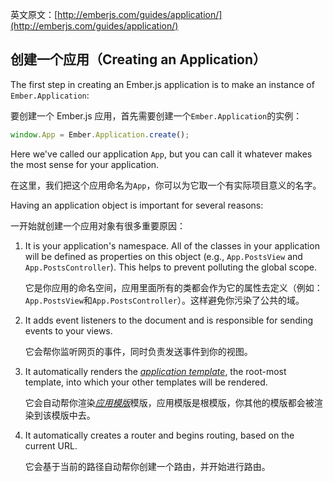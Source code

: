 英文原文：[http://emberjs.com/guides/application/](http://emberjs.com/guides/application/)

## 创建一个应用（Creating an Application）

The first step in creating an Ember.js application is to make an
instance of `Ember.Application`:

要创建一个 Ember.js 应用，首先需要创建一个`Ember.Application`的实例：

```javascript
window.App = Ember.Application.create();
```

Here we've called our application `App`, but you can call it whatever
makes the most sense for your application.

在这里，我们把这个应用命名为`App`，你可以为它取一个有实际项目意义的名字。

Having an application object is important for several reasons:

一开始就创建一个应用对象有很多重要原因：

1. It is your application's namespace. All of the classes in your application will
   be defined as properties on this object (e.g., `App.PostsView` and
   `App.PostsController`). This helps to prevent polluting the global scope.

   它是你应用的命名空间，应用里面所有的类都会作为它的属性去定义（例如：`App.PostsView`和`App.PostsController`）。这样避免你污染了公共的域。

2. It adds event listeners to the document and is responsible for
   sending events to your views.

   它会帮你监听网页的事件，同时负责发送事件到你的视图。

3. It automatically renders the [_application
   template_](the-application-template), the root-most
   template, into which your other templates will be rendered.

   它会自动帮你渲染[_应用模版_](application/the-application-template)模版，应用模版是根模版，你其他的模版都会被渲染到该模版中去。

4. It automatically creates a router and begins routing, based on the
   current URL.

   它会基于当前的路径自动帮你创建一个路由，并开始进行路由。
